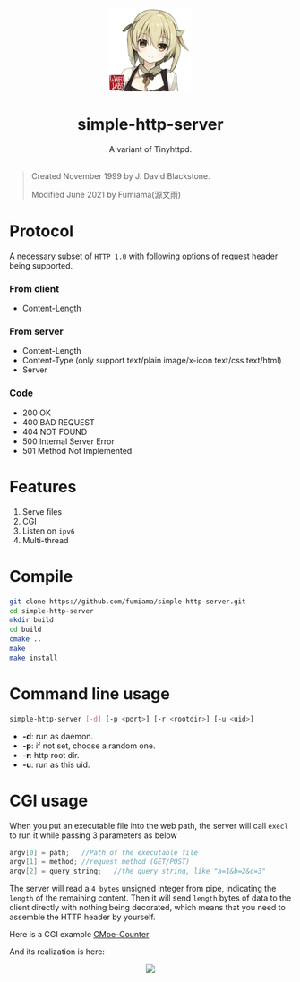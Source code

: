 <div align="center">
  <img src=".github/shinsako.jpg" width = "150" height = "150" alt="Shinsako"><br>
  <h1>simple-http-server</h1>
  A variant of Tinyhttpd.<br><br>
</div>

> Created November 1999 by J. David Blackstone.
> 
> Modified June 2021 by Fumiama(源文雨)

# Protocol
A necessary subset of `HTTP 1.0` with following options of request header being supported.

### From client
- Content-Length

### From server
- Content-Length
- Content-Type (only support text/plain image/x-icon text/css text/html)
- Server

### Code
- 200 OK
- 400 BAD REQUEST
- 404 NOT FOUND
- 500 Internal Server Error
- 501 Method Not Implemented

# Features
1. Serve files
2. CGI
3. Listen on `ipv6`
4. Multi-thread

# Compile
```bash
git clone https://github.com/fumiama/simple-http-server.git
cd simple-http-server
mkdir build
cd build
cmake ..
make
make install
```

# Command line usage
```bash
simple-http-server [-d] [-p <port>] [-r <rootdir>] [-u <uid>]
```

- **-d**:  run as daemon.
- **-p**:  if not set, choose a random one.
- **-r**:  http root dir.
- **-u**:  run as this uid.

# CGI usage
When you put an executable file into the web path, the server will call `execl` to run it while passing 3 parameters as below

```c
argv[0] = path;   //Path of the executable file
argv[1] = method; //request method (GET/POST)
argv[2] = query_string;   //the query string, like "a=1&b=2&c=3"
```

The server will read a `4 bytes` unsigned integer from pipe, indicating the `length` of the remaining content. Then it will send `length` bytes of data to the client directly with nothing being decorated, which means that you need to assemble the HTTP header by yourself.

Here is a CGI example [CMoe-Counter](https://github.com/fumiama/CMoe-Counter)

And its realization is here:

<div align=center> <a href="#"> <img src="http://sayuri.fumiama.top/cmoe?name=shttps&theme=gb" /> </a> </div>
